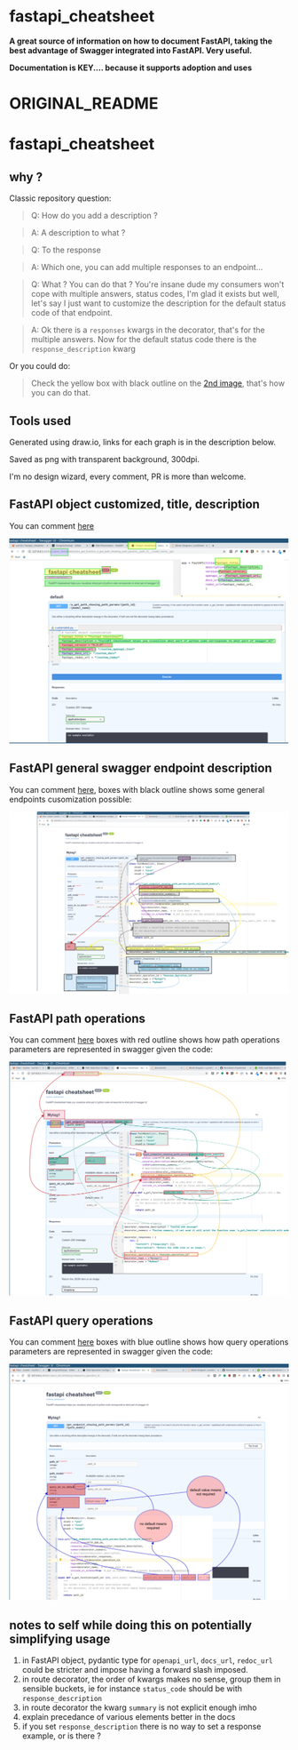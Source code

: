 # fastapi_cheatsheet

**A great source of information on how to document FastAPI, taking the best advantage of Swagger integrated into FastAPI. Very useful.**

**Documentation is KEY.... because it supports adoption and uses**

# ORIGINAL_README

# fastapi_cheatsheet

## why ?

Classic repository question:

> Q: How do you add a description ?

> A: A description to what ?

> Q: To the response

> A: Which one, you can add multiple responses to an endpoint...

> Q: What ? You can do that ? You're insane dude my consumers won't cope with multiple answers, status codes, I'm glad it exists but well, let's say I just want to customize the description for the default status code of that endpoint.

> A: Ok there is a `responses` kwargs in the decorator, that's for the multiple answers.
Now for the default status code there is the `response_description` kwarg

Or you could do:

> Check the yellow box with black outline on the [2nd image](https://gitlab.com/euri10/fastapi_cheatsheet/raw/master/fastapi_cheatsheet_general_endpoint.png), that's how you can do that.

## Tools used

Generated using draw.io, links for each graph is in the description below.

Saved as png with transparent background, 300dpi.

I'm no design wizard, every comment, PR is more than welcome.

## FastAPI object customized, title, description

You can comment [here](https://drive.google.com/file/d/1wh2uK3YYtC50wncQuLnHNNdVeRFVaXn6/view?usp=sharing)

![Title and descriptions of API](fastapi_cheatsheet_main.png)


## FastAPI general swagger endpoint description

You can comment [here](https://drive.google.com/file/d/1xCYkcK8YI2zXwzi97XVeegsoVFa0feQq/view?usp=sharing), boxes with black outline shows some general endpoints cusomization possible:

![General endpoint](fastapi_cheatsheet_general_endpoint.png)



## FastAPI path operations

You can comment [here](https://drive.google.com/file/d/1DkJuYFjk4kPSO3Y8EfXCIrhGJOwE-CsZ/view?usp=sharing) boxes with red outline shows how path operations parameters are represented in swagger given the code:

![Path operations](fastapi_cheatsheet_path.png)


## FastAPI query operations

You can comment [here](https://drive.google.com/file/d/1sylWpYpi91ub0D7mEsXHzy7kol4S0VYL/view?usp=sharing) boxes with blue outline shows how query operations parameters are represented in swagger given the code:

![Query operations](fastapi_cheatsheet_query.png)


## notes to self while doing this on potentially simplifying usage
1. in FastAPI object, pydantic type for `openapi_url`, `docs_url`, `redoc_url` could be stricter and impose having a forward slash imposed.
2. in route decorator, the order of kwargs makes no sense, group them in sensible buckets, ie for instance `status_code` should be with `response_description`
3. in route decorator the kwarg `summary` is not explicit enough imho
4. explain precedance of various elements better in the docs
5. if you set `response_description` there is no way to set a response example, or is there ?


